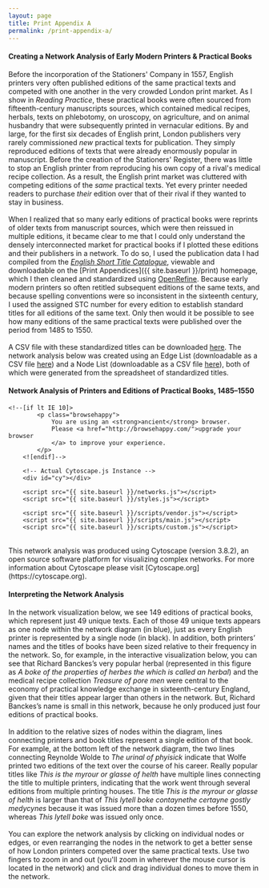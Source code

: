 ```yaml
---
layout: page
title: Print Appendix A
permalink: /print-appendix-a/
---
```


#### Creating a Network Analysis of Early Modern Printers & Practical Books 
Before the incorporation of the Stationers' Company in 1557, English printers very often published
editions of the same practical texts and competed with one another in the very crowded London print market.
As I show in _Reading Practice_, these practical books were often sourced from fifteenth-century manuscripts sources,
which contained medical recipes, herbals, texts on
phlebotomy, on uroscopy, on agriculture, and on animal husbandry that were subsequently printed in
vernacular editions. By and large, for the first six decades of English print, London publishers
very rarely commissioned _new_ practical texts for publication. They simply reproduced editions of 
texts that were already enormously popular in manuscript. Before the creation of the Stationers' Register, there was little to stop an English printer from reproducing his own copy of a rival's 
medical recipe collection. As a result, the English print market was cluttered with competing editions of the _same_ practical texts.
Yet every printer needed readers to purchase _their_ edition over that of their rival if they wanted to 
stay in business. 
<br>
<br>
When I realized that so many early editions of practical books were reprints of older texts from
manuscript sources, which were then reissued in multiple editions, it became clear to me that I could
only understand the densely interconnected market for practical books if I plotted these editions and their 
publishers in a network. To do so, I used the publication data I had compiled from the [_English Short Title Catalogue_](https://estc.bl.uk),
viewable and downloadable on the [Print Appendices]({{ site.baseurl }}/print) homepage, which I then
cleaned and standardized using [OpenRefine](https://openrefine.org). Because early modern printers so often 
retitled subsequent editions of the same texts, and because spelling conventions were so inconsistent in the 
sixteenth century, I used the assigned STC number for every edition to establish standard titles 
for all editions of the same text. Only then would it be possible to see how many editions of the 
same practical texts were published over the period from 1485 to 1550. 
<br>
<br>
A CSV file with these standardized titles can be downloaded [here](https://docs.google.com/spreadsheets/d/e/2PACX-1vTCv6EiFo5wd_N0MBuJH2ymK_xticVm3k2-4ZgccZTCeA9v-yTA2kEE3ff9ER_4xbkwIkSrt4IoX0dk/pub?output=csv).
The network analysis below was created using an Edge List (downloadable as a CSV file [here](https://docs.google.com/spreadsheets/d/e/2PACX-1vTCv6EiFo5wd_N0MBuJH2ymK_xticVm3k2-4ZgccZTCeA9v-yTA2kEE3ff9ER_4xbkwIkSrt4IoX0dk/pub?gid=1805285114&single=true&output=csv)) 
and a Node List (downloadable as a CSV file [here](https://docs.google.com/spreadsheets/d/e/2PACX-1vTCv6EiFo5wd_N0MBuJH2ymK_xticVm3k2-4ZgccZTCeA9v-yTA2kEE3ff9ER_4xbkwIkSrt4IoX0dk/pub?gid=1629021610&single=true&output=csv)), both of which were
generated from the spreadsheet of standardized titles. 

#### Network Analysis of Printers and Editions of Practical Books, 1485–1550

    
<html class="no-js">
	<meta charset="utf-8">
        <meta name="description" content="Single network exported from Cytoscape 3.8">
        <meta name="viewport" content="width=device-width, initial-scale=1">
    
    <!--[if lt IE 10]>
            <p class="browsehappy">
                You are using an <strong>ancient</strong> browser.
                Please <a href="http://browsehappy.com/">upgrade your browser
                </a> to improve your experience.
            </p>
        <![endif]-->

        <!-- Actual Cytoscape.js Instance -->
        <div id="cy"></div>
        
        <script src="{{ site.baseurl }}/networks.js"></script>
        <script src="{{ site.baseurl }}/styles.js"></script>

        <script src="{{ site.baseurl }}/scripts/vendor.js"></script>
        <script src="{{ site.baseurl }}/scripts/main.js"></script>
        <script src="{{ site.baseurl }}/scripts/custom.js"></script>
</html>
 <br>
   This network analysis was produced using Cytoscape (version 3.8.2), an open source 
   software platform for visualizing complex networks. For more information about Cytoscape
   please visit [Cytoscape.org](https://cytoscape.org).
   
#### Interpreting the Network Analysis 
In the network visualization below, we see 149 editions of practical books, which represent just 49 unique texts. 
Each of those 49 unique texts appears as one node within the network diagram (in blue), just as every 
English printer is represented by a single node (in black). In addition, both printers’ names and the titles of 
books have been sized relative to their frequency in the network. So, for example, in the interactive visualization
below, you can see that Richard Banckes’s very popular herbal (represented in this figure as 
_A boke of the properties of herbes the which is called an herbal_) and the medical recipe collection 
_Treasure of pore men_ were central to the economy of practical knowledge exchange in sixteenth-century England, 
given that their titles appear larger than others in the network. But, Richard Banckes’s name is small in this 
network, because he only produced just four editions of practical books. 
<br>
<br>
In addition to the relative sizes of nodes within the diagram, lines connecting printers and 
book titles represent a single edition of that book. For example, at the bottom left of the network 
diagram, the two lines connecting Reynolde Wolde to _The urinal of phyisick_
indicate that Wolfe printed two editions of the text over the course of his career. 
Really popular titles like _This is the myrour or glasse of helth_ have multiple lines
connecting the title to multiple printers, indicating that the work went through several
editions from multiple printing houses. The title _This is the myrour or glasse of helth_ is
larger than that of _This lytell boke contaynethe certayne gostly medycynes_ because it was 
issued more than a dozen times before 1550, whereas _This lytell boke_ was issued only once.
<br>
<br>
You can explore the network analysis by clicking on individual nodes or edges, or even rearranging the nodes in the network to get a better sense of how 
London printers competed over the same practical texts. Use two fingers to zoom in and out (you'll zoom in
wherever the mouse cursor is located in the network) and click and drag individual dones to move them in the network.

